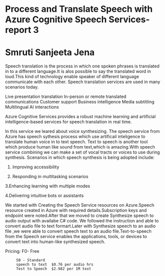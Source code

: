 # Process and Translate Speech with Azure Cognitive Speech Services- report 3
# Smruti Sanjeeta Jena

Speech translation is the process in which one spoken phrases is translated in to a different language.It is alos possible to say the translated word in loud.This kind of technology enable speaker of different language communicate with each other. 
Speech translation services are used in many scenarios today.

Live presentation translation
In-person or remote translated communications
Customer support
Business intelligence
Media subtitling
Multilingual AI interactions

Azure Cognitive Services provides a robust machine learning and artificial intelligence-based services for speech translation in real time.

In this service we leared about voice synthesizing. The speech service from Azure has speech sythesis process which use artificail inteligence to translate human voice in to text speech. Text to speech is another tool which produce human like sound from text,which is amazing.With speech service combining we can make a set of vocal tracts or voices to use
during synthesis. Scenarios in which speech synthesis is being adopted include:

1. Improving accessibility

2. Responding in multitasking scenarios

3.Enhancing learning with multiple modes

4.Delivering intuitive bots or assistants

We started with Creating the Speech Service resources on Azure.Speech resource created in Azure with required details.Subscription keys and endpoint were noted.After that we moved to create Synthesize speech to audio output with availabe C# code. We followed the instruction and able to convert audio file to text formart.Later with Synthesize speech to an audio file ,we were able to convert speech text to an audio file.Text-to-speech from the Speech service enables the applications, tools, or devices to convert text into human-like synthesized speech. 

Pricing: F0- Free 
           
         S0 - Standard   
         speech to text  $0.76 per audio hrs
         Test to Speech  $2.982 per 1M text
         
         
    



